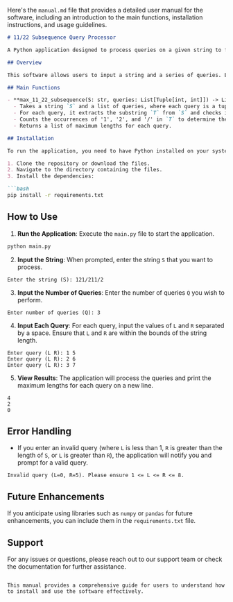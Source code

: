 Here's the `manual.md` file that provides a detailed user manual for the software, including an introduction to the main functions, installation instructions, and usage guidelines.

```markdown
# 11/22 Subsequence Query Processor

A Python application designed to process queries on a given string to find the maximum length of valid 11/22 subsequences.

## Overview

This software allows users to input a string and a series of queries. Each query specifies a substring of the original string, and the software calculates the maximum length of a valid subsequence that can be formed using the characters '1', '2', and '/'.

## Main Functions

- **max_11_22_subsequence(S: str, queries: List[Tuple[int, int]]) -> List[int]**: 
  - Takes a string `S` and a list of queries, where each query is a tuple of integers `(L, R)`.
  - For each query, it extracts the substring `T` from `S` and checks if its length is odd. If not, it returns `0`.
  - Counts the occurrences of '1', '2', and '/' in `T` to determine the maximum length of a valid subsequence.
  - Returns a list of maximum lengths for each query.

## Installation

To run the application, you need to have Python installed on your system. You can install the required dependencies using `pip`. 

1. Clone the repository or download the files.
2. Navigate to the directory containing the files.
3. Install the dependencies:

```bash
pip install -r requirements.txt
```

## How to Use

1. **Run the Application**: Execute the `main.py` file to start the application.

```bash
python main.py
```

2. **Input the String**: When prompted, enter the string `S` that you want to process.

```
Enter the string (S): 121/211/2
```

3. **Input the Number of Queries**: Enter the number of queries `Q` you wish to perform.

```
Enter number of queries (Q): 3
```

4. **Input Each Query**: For each query, input the values of `L` and `R` separated by a space. Ensure that `L` and `R` are within the bounds of the string length.

```
Enter query (L R): 1 5
Enter query (L R): 2 6
Enter query (L R): 3 7
```

5. **View Results**: The application will process the queries and print the maximum lengths for each query on a new line.

```
4
2
0
```

## Error Handling

- If you enter an invalid query (where `L` is less than 1, `R` is greater than the length of `S`, or `L` is greater than `R`), the application will notify you and prompt for a valid query.

```
Invalid query (L=0, R=5). Please ensure 1 <= L <= R <= 8.
```

## Future Enhancements

If you anticipate using libraries such as `numpy` or `pandas` for future enhancements, you can include them in the `requirements.txt` file.

## Support

For any issues or questions, please reach out to our support team or check the documentation for further assistance.

```

This manual provides a comprehensive guide for users to understand how to install and use the software effectively.